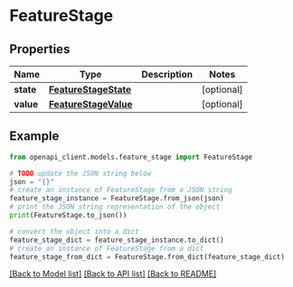 # FeatureStage


## Properties

Name | Type | Description | Notes
------------ | ------------- | ------------- | -------------
**state** | [**FeatureStageState**](FeatureStageState.md) |  | [optional] 
**value** | [**FeatureStageValue**](FeatureStageValue.md) |  | [optional] 

## Example

```python
from openapi_client.models.feature_stage import FeatureStage

# TODO update the JSON string below
json = "{}"
# create an instance of FeatureStage from a JSON string
feature_stage_instance = FeatureStage.from_json(json)
# print the JSON string representation of the object
print(FeatureStage.to_json())

# convert the object into a dict
feature_stage_dict = feature_stage_instance.to_dict()
# create an instance of FeatureStage from a dict
feature_stage_from_dict = FeatureStage.from_dict(feature_stage_dict)
```
[[Back to Model list]](../README.md#documentation-for-models) [[Back to API list]](../README.md#documentation-for-api-endpoints) [[Back to README]](../README.md)


